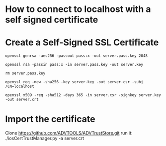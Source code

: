 # How to connect to localhost with a self signed certificate


# Create a Self-Signed SSL Certificate

`openssl genrsa -aes256 -passout pass:x -out server.pass.key 2048`

`openssl rsa -passin pass:x -in server.pass.key -out server.key`

`rm server.pass.key`

`openssl req -new -sha256 -key server.key -out server.csr -subj /CN=localhost`

`openssl x509 -req -sha512 -days 365 -in server.csr -signkey server.key -out server.crt`



# Import the certificate

Clone https://github.com/ADVTOOLS/ADVTrustStore.git
run it: ./iosCertTrustManager.py -a server.crt
